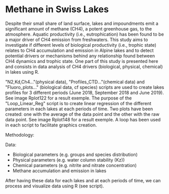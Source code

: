 # Methane in Swiss Lakes

Despite their small share of land surface, lakes and impoundments emit a significant amount of methane (CH4), a potent greenhouse gas, to the atmosphere. Aquatic productivity (i.e., eutrophication) has been found to be a major driver of CH4 emission from freshwaters. This study aims to investigate if different levels of biological productivity (i.e., trophic state) relates to CH4 accumulation and emission in Alpine lakes and to detect potential drivers or mechanisms behind any relationship found between CH4 dynamics and trophic state. One part of this study is presented here and consists in data analysis of CH4 drivers (biological, physical, chemical) in lakes using R.

"N2,Kd,Ch4..."(physical data), "Profiles_CTD..."(chemical data) and "Fluoro_plots..." (biological data, cf species) scripts are used to create lakes profiles for 3 different periods (June 2018, September 2018 and June 2019). See image Rplot122 for a result exemple.
The purpose of the "Loop_Linear_Reg" script is to create linear regression of the different parameters in each lakes at each periods of time. Two plots have been created: one with the average of the data point and the other with the raw data point. See image Rplot148 for a result exemple.
A loop has been used in each script to facilitate graphics creation.

Methodology:

Data:
- Biological parameters (e.g. groups and species distribution)
- Physical parameters (e.g. water column stability (Kz))
- Chemical parameters (e.g. nitrite and nitrate concentration)
- Methane accumulation and emission in lakes

After having these data for each lakes and at each periods of time, we can process and visualize data using R (see script).
